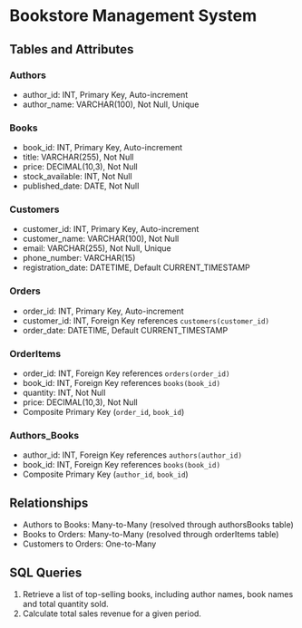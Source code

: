 
# Bookstore Management System

## Tables and Attributes

### Authors
- author_id: INT, Primary Key, Auto-increment
- author_name: VARCHAR(100), Not Null, Unique

### Books
- book_id: INT, Primary Key, Auto-increment
- title: VARCHAR(255), Not Null
- price: DECIMAL(10,3), Not Null
- stock_available: INT, Not Null
- published_date: DATE, Not Null

### Customers
- customer_id: INT, Primary Key, Auto-increment
- customer_name: VARCHAR(100), Not Null
- email: VARCHAR(255), Not Null, Unique
- phone_number: VARCHAR(15)
- registration_date: DATETIME, Default CURRENT_TIMESTAMP

### Orders
- order_id: INT, Primary Key, Auto-increment
- customer_id: INT, Foreign Key references `customers(customer_id)`
- order_date: DATETIME, Default CURRENT_TIMESTAMP

### OrderItems
- order_id: INT, Foreign Key references `orders(order_id)`
- book_id: INT, Foreign Key references `books(book_id)`
- quantity: INT, Not Null
- price: DECIMAL(10,3), Not Null
- Composite Primary Key (`order_id`, `book_id`)

### Authors_Books
- author_id: INT, Foreign Key references `authors(author_id)`
- book_id: INT, Foreign Key references `books(book_id)`
- Composite Primary Key (`author_id`, `book_id`)

## Relationships

- Authors to Books: Many-to-Many (resolved through authorsBooks table)
- Books to Orders: Many-to-Many (resolved through orderItems table)
- Customers to Orders: One-to-Many

## SQL Queries

1. Retrieve a list of top-selling books, including author names, book names and total quantity sold.
2. Calculate total sales revenue for a given period.
